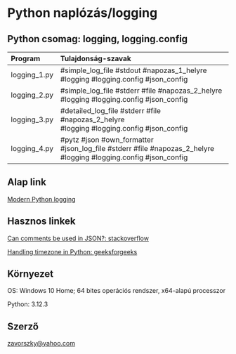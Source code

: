 ﻿
# Python naplózás/logging

## Python csomag: logging, logging.config

| Program    | Tulajdonság-szavak|
|:-----------|:------------------|
|logging_1.py|#simple_log_file #stdout #napozas_1_helyre<br> #logging #logging.config #json_config|
|logging_2.py|#simple_log_file #stderr #file  #napozas_2_helyre<br>  #logging #logging.config #json_config|
|logging_3.py|#detailed_log_file #stderr #file #napozas_2_helyre<br>  #logging #logging.config #json_config|
|logging_4.py|#pytz #json #own_formatter<br>  #json_log_file #stderr #file #napozas_2_helyre<br>  #logging #logging.config #json_config|

## Alap link

[Modern Python logging](https://www.youtube.com/watch?v=9L77QExPmI0&list=PLcLIOuMu3bXrXGdqV7tPTU63a8sVjQDuw&index=30)

## Hasznos linkek

[Can comments be used in JSON?: stackoverflow](https://stackoverflow.com/questions/244777/can-comments-be-used-in-json)

[Handling timezone in Python: geeksforgeeks](https://www.geeksforgeeks.org/handling-timezone-in-python/)

## Környezet

OS: Windows 10 Home; 64 bites operációs rendszer, x64-alapú processzor

Python: 3.12.3

## Szerző

<zavorszky@yahoo.com>